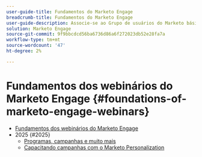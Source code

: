 ```yaml
---
user-guide-title: Fundamentos do Marketo Engage
breadcrumb-title: Fundamentos do Marketo Engage
user-guide-description: Associe-se ao Grupo de usuários do Marketo básico para criar confiança e habilidades essenciais no Adobe Marketo Engage por meio de sessões de suporte e de fácil inicialização.
solution: Marketo Engage
source-git-commit: 9f9bbcdcd56ba6736d86a6f272023db52e28fa7a
workflow-type: tm+mt
source-wordcount: '47'
ht-degree: 2%

---
```



# Fundamentos dos webinários do Marketo Engage {#foundations-of-marketo-engage-webinars}

+ [Fundamentos dos webinários do Marketo Engage](overview.md)
+ 2025 {#2025}
   + [Programas, campanhas e muito mais](2025/programs-campaigns.md)
   + [Capacitando campanhas com o Marketo Personalization](2025/campaigns-with-marketo-personalization.md)
